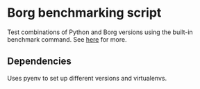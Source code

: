 # Borg benchmarking script

Test combinations of Python and Borg versions using the built-in benchmark command. See [here](https://borgbackup.readthedocs.io/en/stable/usage/benchmark.html)
for more.

## Dependencies
Uses pyenv to set up different versions and virtualenvs.
